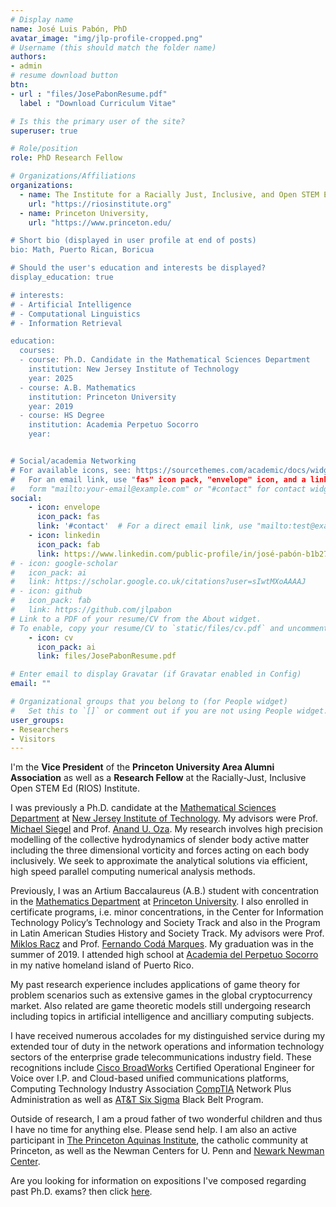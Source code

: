 ```yaml
---
# Display name
name: José Luis Pabón, PhD
avatar_image: "img/jlp-profile-cropped.png"
# Username (this should match the folder name)
authors:
- admin
# resume download button
btn:
- url : "files/JosePabonResume.pdf"
  label : "Download Curriculum Vitae"

# Is this the primary user of the site?
superuser: true

# Role/position
role: PhD Research Fellow

# Organizations/Affiliations
organizations:
  - name: The Institute for a Racially Just, Inclusive, and Open STEM Education (RIOS Institute),
    url: "https://riosinstitute.org"
  - name: Princeton University,
    url: "https://www.princeton.edu/

# Short bio (displayed in user profile at end of posts)
bio: Math, Puerto Rican, Boricua

# Should the user's education and interests be displayed?
display_education: true

# interests:
# - Artificial Intelligence
# - Computational Linguistics
# - Information Retrieval

education:
  courses:
  - course: Ph.D. Candidate in the Mathematical Sciences Department
    institution: New Jersey Institute of Technology
    year: 2025
  - course: A.B. Mathematics
    institution: Princeton University
    year: 2019
  - course: HS Degree
    institution: Academia Perpetuo Socorro
    year:


# Social/academia Networking
# For available icons, see: https://sourcethemes.com/academic/docs/widgets/#icons
#   For an email link, use "fas" icon pack, "envelope" icon, and a link in the
#   form "mailto:your-email@example.com" or "#contact" for contact widget.
social:
    - icon: envelope
      icon_pack: fas
      link: '#contact'  # For a direct email link, use "mailto:test@example.org".
    - icon: linkedin
      icon_pack: fab
      link: https://www.linkedin.com/public-profile/in/josé-pabón-b1b27b174
# - icon: google-scholar
#   icon_pack: ai
#   link: https://scholar.google.co.uk/citations?user=sIwtMXoAAAAJ
# - icon: github
#   icon_pack: fab
#   link: https://github.com/jlpabon
# Link to a PDF of your resume/CV from the About widget.
# To enable, copy your resume/CV to `static/files/cv.pdf` and uncomment the lines below.  
    - icon: cv
      icon_pack: ai
      link: files/JosePabonResume.pdf

# Enter email to display Gravatar (if Gravatar enabled in Config)
email: ""

# Organizational groups that you belong to (for People widget)
#   Set this to `[]` or comment out if you are not using People widget. Here is my [CV](files/JosePabonResume.pdf).
user_groups:
- Researchers
- Visitors
---
```


<!-- **I am looking for post graduation employment, please feel free to reach out to me about vacancies.** -->


I'm the **Vice President** of the **Princeton University Area Alumni Association** as well as a **Research Fellow** at the Racially-Just, Inclusive Open STEM Ed (RIOS) Institute.

I was previously a Ph.D. candidate at the [Mathematical Sciences Department](https://math.njit.edu/) at [New Jersey Institute of Technology](https://www.njit.edu/). My advisors were Prof. [Michael Siegel](https://web.njit.edu/~misieg/) and Prof. [Anand U. Oza](https://web.njit.edu/~oza/).  My research involves high precision modelling of the collective hydrodynamics of slender body active matter including the three dimensional vorticity and forces acting on each body inclusively. We seek to approximate the analytical solutions via efficient, high speed parallel computing numerical analysis methods.


Previously, I was an Artium Baccalaureus (A.B.) student with concentration in the [Mathematics Department](http://math.princeton.edu/) at [Princeton University](https://www.princeton.edu/). I also enrolled in certificate programs, i.e. minor concentrations, in the Center for Information Technology Policy’s Technology and Society Track and also in the Program in Latin American Studies History and Society Track. My advisors were Prof. [Miklos Racz](http://mracz.princeton.edu/) and Prof. [Fernando Codá Marques](https://www.math.princeton.edu/people/fernando-coda-marques). My graduation was in the summer of 2019. I attended high school at [Academia del Perpetuo Socorro](http://www.aps-pr.org/) in my native homeland island of Puerto Rico.

My past research experience includes applications of game theory for problem scenarios such as extensive games in the global cryptocurrency market. Also related are game theoretic models still undergoing research including topics in artificial intelligence and ancilliary computing subjects.

I have received numerous accolades for my distinguished service during my extended tour of duty in the network operations and information technology sectors of the enterprise grade telecommunications industry field. These recognitions include [Cisco BroadWorks](https://www.cisco.com/c/en/us/products/unified-communications/broadworks/index.html) Certified Operational Engineer for Voice over I.P. and Cloud-based unified communications platforms, Computing Technology Industry Association [CompTIA](https://www.comptia.org/home) Network Plus Administration as well as [AT&T Six Sigma](https://www.6sigma.us/customer/att/) Black Belt Program.

Outside of research, I am a proud father of two wonderful children and thus I have no time for anything else. Please send help. I am also an active participant in [The Princeton Aquinas Institute](http://princetoncatholic.org/), the catholic community at Princeton, as well as the Newman Centers for U. Penn and [Newark Newman Center](http://www.newmanclubnwk.com/).



Are you looking for information on expositions I've composed regarding past Ph.D. exams? then click [here](post/math).
